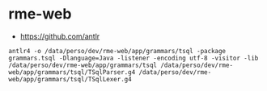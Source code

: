 # rme-web

* https://github.com/antlr

`antlr4 -o /data/perso/dev/rme-web/app/grammars/tsql -package grammars.tsql -Dlanguage=Java -listener -encoding utf-8 -visitor -lib /data/perso/dev/rme-web/app/grammars/tsql /data/perso/dev/rme-web/app/grammars/tsql/TSqlParser.g4 /data/perso/dev/rme-web/app/grammars/tsql/TSqlLexer.g4`